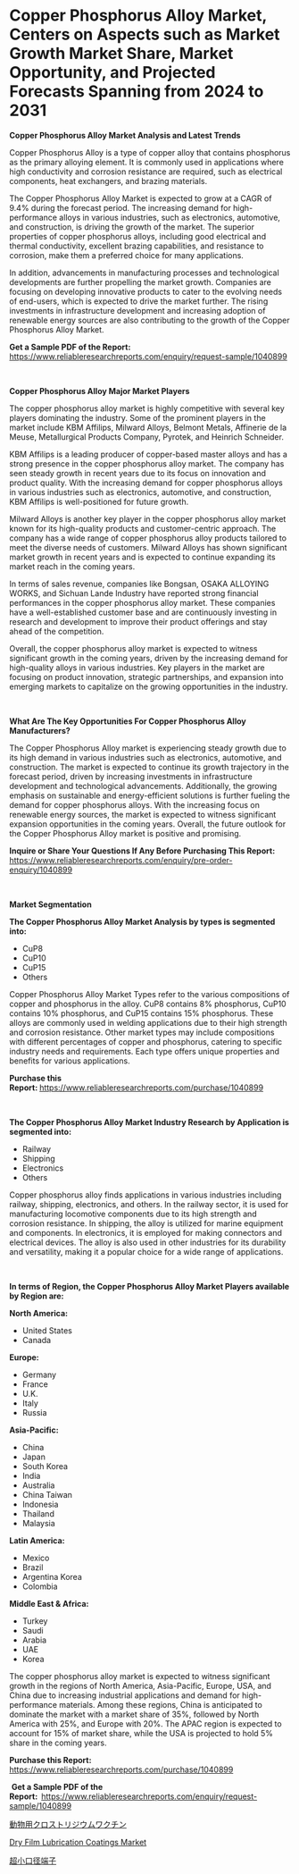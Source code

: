 <p><h1>Copper Phosphorus Alloy Market, Centers on Aspects such as Market Growth Market Share, Market Opportunity, and Projected Forecasts Spanning from 2024 to 2031</h1></p><p><strong>Copper Phosphorus Alloy Market Analysis and Latest Trends</strong></p>
<p><p>Copper Phosphorus Alloy is a type of copper alloy that contains phosphorus as the primary alloying element. It is commonly used in applications where high conductivity and corrosion resistance are required, such as electrical components, heat exchangers, and brazing materials.</p><p>The Copper Phosphorus Alloy Market is expected to grow at a CAGR of 9.4% during the forecast period. The increasing demand for high-performance alloys in various industries, such as electronics, automotive, and construction, is driving the growth of the market. The superior properties of copper phosphorus alloys, including good electrical and thermal conductivity, excellent brazing capabilities, and resistance to corrosion, make them a preferred choice for many applications.</p><p>In addition, advancements in manufacturing processes and technological developments are further propelling the market growth. Companies are focusing on developing innovative products to cater to the evolving needs of end-users, which is expected to drive the market further. The rising investments in infrastructure development and increasing adoption of renewable energy sources are also contributing to the growth of the Copper Phosphorus Alloy Market.</p></p>
<p><strong>Get a Sample PDF of the Report:&nbsp;</strong> <a href="https://www.reliableresearchreports.com/enquiry/request-sample/1040899">https://www.reliableresearchreports.com/enquiry/request-sample/1040899</a></p>
<p>&nbsp;</p>
<p><strong>Copper Phosphorus Alloy Major Market Players</strong></p>
<p><p>The copper phosphorus alloy market is highly competitive with several key players dominating the industry. Some of the prominent players in the market include KBM Affilips, Milward Alloys, Belmont Metals, Affinerie de la Meuse, Metallurgical Products Company, Pyrotek, and Heinrich Schneider.</p><p>KBM Affilips is a leading producer of copper-based master alloys and has a strong presence in the copper phosphorus alloy market. The company has seen steady growth in recent years due to its focus on innovation and product quality. With the increasing demand for copper phosphorus alloys in various industries such as electronics, automotive, and construction, KBM Affilips is well-positioned for future growth.</p><p>Milward Alloys is another key player in the copper phosphorus alloy market known for its high-quality products and customer-centric approach. The company has a wide range of copper phosphorus alloy products tailored to meet the diverse needs of customers. Milward Alloys has shown significant market growth in recent years and is expected to continue expanding its market reach in the coming years.</p><p>In terms of sales revenue, companies like Bongsan, OSAKA ALLOYING WORKS, and Sichuan Lande Industry have reported strong financial performances in the copper phosphorus alloy market. These companies have a well-established customer base and are continuously investing in research and development to improve their product offerings and stay ahead of the competition.</p><p>Overall, the copper phosphorus alloy market is expected to witness significant growth in the coming years, driven by the increasing demand for high-quality alloys in various industries. Key players in the market are focusing on product innovation, strategic partnerships, and expansion into emerging markets to capitalize on the growing opportunities in the industry.</p></p>
<p>&nbsp;</p>
<p><strong>What Are The Key Opportunities For Copper Phosphorus Alloy Manufacturers?</strong></p>
<p><p>The Copper Phosphorus Alloy market is experiencing steady growth due to  its high demand in various industries such as electronics, automotive, and construction. The market is expected to continue its growth trajectory in the forecast period, driven by increasing investments in infrastructure development and technological advancements. Additionally, the growing emphasis on sustainable and energy-efficient solutions is further fueling the demand for copper phosphorus alloys. With the increasing focus on renewable energy sources, the market is expected to witness significant expansion opportunities in the coming years. Overall, the future outlook for the Copper Phosphorus Alloy market is positive and promising.</p></p>
<p><strong>Inquire or Share Your Questions If Any Before Purchasing This Report:</strong> <a href="https://www.reliableresearchreports.com/enquiry/pre-order-enquiry/1040899">https://www.reliableresearchreports.com/enquiry/pre-order-enquiry/1040899</a></p>
<p>&nbsp;</p>
<p><strong>Market Segmentation</strong></p>
<p><strong>The Copper Phosphorus Alloy Market Analysis by types is segmented into:</strong></p>
<p><ul><li>CuP8</li><li>CuP10</li><li>CuP15</li><li>Others</li></ul></p>
<p><p>Copper Phosphorus Alloy Market Types refer to the various compositions of copper and phosphorus in the alloy. CuP8 contains 8% phosphorus, CuP10 contains 10% phosphorus, and CuP15 contains 15% phosphorus. These alloys are commonly used in welding applications due to their high strength and corrosion resistance. Other market types may include compositions with different percentages of copper and phosphorus, catering to specific industry needs and requirements. Each type offers unique properties and benefits for various applications.</p></p>
<p><strong>Purchase this Report:&nbsp;</strong><a href="https://www.reliableresearchreports.com/purchase/1040899">https://www.reliableresearchreports.com/purchase/1040899</a></p>
<p>&nbsp;</p>
<p><strong>The Copper Phosphorus Alloy Market Industry Research by Application is segmented into:</strong></p>
<p><ul><li>Railway</li><li>Shipping</li><li>Electronics</li><li>Others</li></ul></p>
<p><p>Copper phosphorus alloy finds applications in various industries including railway, shipping, electronics, and others. In the railway sector, it is used for manufacturing locomotive components due to its high strength and corrosion resistance. In shipping, the alloy is utilized for marine equipment and components. In electronics, it is employed for making connectors and electrical devices. The alloy is also used in other industries for its durability and versatility, making it a popular choice for a wide range of applications.</p></p>
<p>&nbsp;</p>
<p><strong>In terms of Region, the Copper Phosphorus Alloy Market Players available by Region are:</strong></p>
<p>
    <p> <strong> North America: </strong>
        <ul>
            <li>United States</li>
            <li>Canada</li>
        </ul>
        </p> 
    <p> <strong> Europe: </strong>
        <ul>
            <li>Germany</li>
            <li>France</li>
            <li>U.K.</li>
            <li>Italy</li>
            <li>Russia</li>
        </ul>
        </p> 
    <p> <strong> Asia-Pacific: </strong>
        <ul>
            <li>China</li>
            <li>Japan</li>
            <li>South Korea</li>
            <li>India</li>
            <li>Australia</li>
            <li>China Taiwan</li>
            <li>Indonesia</li>
            <li>Thailand</li>
            <li>Malaysia</li>
        </ul>
        </p> 
    <p> <strong> Latin America: </strong>
        <ul>
            <li>Mexico</li>
            <li>Brazil</li>
            <li>Argentina Korea</li>
            <li>Colombia</li>
        </ul>
        </p> 
    <p> <strong> Middle East & Africa: </strong>
        <ul>
            <li>Turkey</li>
            <li>Saudi</li>
            <li>Arabia</li>
            <li>UAE</li>
            <li>Korea</li>
        </ul>
    </p>
    </p>
<p><p>The copper phosphorus alloy market is expected to witness significant growth in the regions of North America, Asia-Pacific, Europe, USA, and China due to increasing industrial applications and demand for high-performance materials. Among these regions, China is anticipated to dominate the market with a market share of 35%, followed by North America with 25%, and Europe with 20%. The APAC region is expected to account for 15% of market share, while the USA is projected to hold 5% share in the coming years.</p></p>
<p><strong>Purchase this Report: </strong><a href="https://www.reliableresearchreports.com/purchase/1040899">https://www.reliableresearchreports.com/purchase/1040899</a></p>
<p>&nbsp;<strong>Get a Sample PDF of the Report:&nbsp;&nbsp;</strong><a href="https://www.reliableresearchreports.com/enquiry/request-sample/1040899">https://www.reliableresearchreports.com/enquiry/request-sample/1040899</a></p>
<p><strong></strong></p>
<p><p><a href="https://medium.com/@munroco657/%E7%8D%A3%E5%8C%BBclostridium%E3%83%AF%E3%82%AF%E3%83%81%E3%83%B3%E5%B8%82%E5%A0%B4%E8%AA%BF%E6%9F%BB%E3%83%AC%E3%83%9D%E3%83%BC%E3%83%88-%E3%81%9D%E3%81%AE%E6%AD%B4%E5%8F%B2%E3%81%8A%E3%82%88%E3%81%B32024%E5%B9%B4%E3%81%8B%E3%82%892031%E5%B9%B4%E3%81%BE%E3%81%A7%E3%81%AE%E4%BA%88%E6%B8%AC-b801e488f1cd">動物用クロストリジウムワクチン</a></p><p><a href="https://github.com/ruddyyedelwadw/Market-Research-Report-List-1/blob/main/dry-film-lubrication-coatings-market.md">Dry Film Lubrication Coatings Market</a></p><p><a href="https://medium.com/@munroco657/%E9%9D%9E%E5%B8%B8%E3%81%AB%E5%B0%8F%E3%81%95%E3%81%84%E5%8F%A3%E5%BE%84%E7%AB%AF%E6%9C%AB%E5%B8%82%E5%A0%B4%E3%82%B5%E3%82%A4%E3%82%BA%E3%81%AF-%E4%B8%96%E7%95%8C%E6%A5%AD%E7%95%8C%E3%81%A7%E6%9C%80%E9%81%A9%E3%81%AA%E3%83%9E%E3%83%BC%E3%82%B1%E3%83%86%E3%82%A3%E3%83%B3%E3%82%B0%E3%83%81%E3%83%A3%E3%83%8D%E3%83%AB%E3%82%92%E6%98%8E%E3%82%89%E3%81%8B%E3%81%AB%E3%81%99%E3%82%8B-a15b1969a342">超小口径端子</a></p></p>